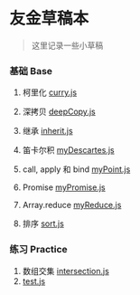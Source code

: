 # **友金草稿本**

> 这里记录一些小草稿



### 基础 Base

1. 柯里化 [curry.js](https://github.com/ryanZiegler/yjdraft/blob/master/base/curry.js)
2. 深拷贝 [deepCopy.js](https://github.com/ryanZiegler/yjdraft/blob/master/base/deepCopy.js)

3. 继承 [inherit.js](https://github.com/ryanZiegler/yjdraft/blob/master/base/inherit.js)
4. 笛卡尔积 [myDescartes.js](https://github.com/ryanZiegler/yjdraft/blob/master/base/myDescartes.js)
5. call, apply 和 bind [myPoint.js](https://github.com/ryanZiegler/yjdraft/blob/master/base/myPoint.js)
6. Promise [myPromise.js](https://github.com/ryanZiegler/yjdraft/blob/master/base/myPromise.js)
7. Array.reduce [myReduce.js](https://github.com/ryanZiegler/yjdraft/blob/master/base/myReduce.js)
8. 排序 [sort.js](https://github.com/ryanZiegler/yjdraft/blob/master/base/sort.js)



### 练习 Practice

1. 数组交集 [intersection.js](https://github.com/ryanZiegler/yjdraft/blob/master/practice/intersection.js)
2. [test.js](https://github.com/ryanZiegler/yjdraft/blob/master/practice/test.js)

